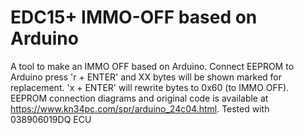 # EDC15+ IMMO-OFF based on Arduino
A tool to make an IMMO OFF based on Arduino. Connect EEPROM to Arduino press 'r + ENTER' and XX bytes will be shown marked for replacement. 'x + ENTER' will rewrite bytes to 0x60 (to IMMO OFF). EEPROM connection diagrams and original code is available at https://www.kn34pc.com/spr/arduino_24c04.html. Tested with 038906019DQ ECU
